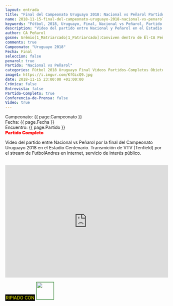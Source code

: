 ```yaml
---
layout: entrada
title: "Final del Campeonato Uruguayo 2018: Nacional vs Peñarol Partido Completo"
name: 2018-11-15-final-del-campeonato-uruguayo-2018-nacional-vs-penarol-partido-completo.markdown
keywords: "Fútbol, 2018, Uruguayo, Final, Nacional vs Peñarol, Partido Completo, video"
description: "Video del partido entre Nacional y Peñarol en el Estadio Centenario el 11 de noviembre por la final del Campeonato Uruguayo 2018. Transmición de VTV (Tenfield) por el stream de FutbolAndres en internet, servicio de interés público."
author: CA Peñarol
gosne: Grêmio[1_Matriarcado|1_Patriarcado]:Conviven dentro de Êl-CA Peñarol
comments: true
Campeonato: "Uruguayo 2018"
Fecha: Final
seleccion: false
penarol: true
Partido: "Nacional vs Peñarol"
categories: Fútbol 2018 Uruguayo Final Videos Partidos-Completos Obieto
image1: https://i.imgur.com/KfGicQ9.jpg
date: 2018-11-15 23:00:00 +01:00:00
Crónica: false
Entrevista: false
Partido-Completo: true
Conferencia-de-Prensa: false
Video: true
---
```


<html>
Campeonato: <span>{{ page.Campeonato }}</span><br>
Fecha: <span>{{ page.Fecha }}</span><br>
Encuentro: <span>{{ page.Partido }}</span><br>
<span style="color:red;font-weight:900">Partido Completo</span>
</html>

Video del partido entre Nacional vs Peñarol por la final del Campeonato Uruguayo 2018 en el Estadio Centenario. Transmición de VTV (Tenfield) por el stream de FutbolAndres en internet, servicio de interés público.

<br>

<iframe width="521" height="360" src="https://www.youtube.com/embed/Mjuqau995k0" frameborder="0" allow="accelerometer; autoplay; encrypted-media; gyroscope; picture-in-picture" allowfullscreen></iframe>

<br>

<span style="color:yellow;background:black;padding:2px;">RIPIADO CON</span> <a href="http://ffmpeg.org"><img src="{{ site.url }}/images/ffmpeg.png" width="55" style="border:1px solid green;"></a>
